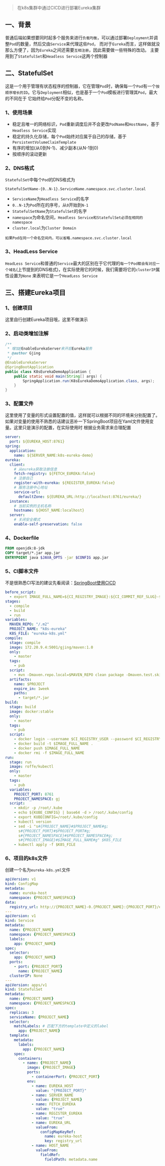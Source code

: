 > 在k8s集群中通过CICD进行部署Eureka集群
## 一、背景
普通后端如果想要同时起多个服务来进行``负载均衡``，可以通过部署``Deployment``并调整``Pod``的数量，然后交由``Service``来代理这些``Pod``，
而对于``Eureka``而言，这样做就没那么方便了，因为``Eureka``之间还需要``互相注册``，因此需要做一些特殊的改动。
主要用到了``StatefulSet``和``Headless Service``这两个控制器
## 二、StatefulSet
这是一个用于管理有状态程序的控制器，它在管理``Pod``时，确保每一个``Pod``有一个``按顺序增长的ID``。它与``Deployment``相似，也是基于一个``Pod``模板进行管理其``Pod``，最大的不同在于
它始终给``Pod``分配不变的名称。
### 1、使用场景
* 稳定且唯一的网络标识，``Pod``重新调度后并不会更改``PodName``和``HostName``，基于``Headless Service``实现
* 稳定的持久化存储，每个``Pod``始终对应属于自己的存储，基于``PersistentVolumeClaimTemplate``
* 有序的增加(从0到N-1)、减少副本(从N-1到0)
* 按顺序的滚动更新
### 2、DNS格式
``StatefulSet``中每个``Pod``的DNS格式为
```
StatefulSetName-{0..N-1}.ServiceName.namespace.svc.cluster.local
```
* ``ServiceName``为``Headless Service``的名字
* ``0..N-1``为``Pod``所在的序号，从``0``开始到``N-1``
* ``StatefulSetName``为``StatefulSet``的名字
* ``namespace``为命名空间，``Headless Service和StatefulSet必须在相同的namespace``
* ``cluster.local``为``Cluster Domain``    

``如果Pod在同一个命名空间内，可以省略.namespace.svc.cluster.local``
### 3、HeadLess Service
``HeadLess Service``和普通的``Service``最大的区别在于它代理的``每一个Pod都会有对应一个域名``(上节提到的DNS格式)，在实际使用它的时候，我们需要将它的``clusterIP``属性设置为``None``
来表明它是一个``HeadLess Service``
## 三、搭建Eureka项目
### 1、创建项目
这里自行创建Eureka项目哦，这里不做演示
### 2、启动类增加注解
```java
/**
 * 增加@EnableEurekaServer来开启Eureka服务
 * @author Gjing
 */
@EnableEurekaServer
@SpringBootApplication
public class K8sEurekaDemoApplication {
    public static void main(String[] args) {
        SpringApplication.run(K8sEurekaDemoApplication.class, args);
    }
}
```
### 3、配置文件
这里使用了变量的形式设置配置的值，这样就可以根据不同的环境来分别配置了。如果对变量的使用不熟悉的话建议恶补一下SpringBoot项目在Yaml文件使用变量。这里只是演示的配置，在实际使用时
根据业务需求来合理配置
```yaml
server:
  port: ${EUREKA_HOST:8761}
spring:
  application:
    name: ${SERVER_NAME:k8s-eureka-demo}
eureka:
  client:
    # 从eureka获取注册信息
    fetch-registry: ${FETCH_EUREKA:false}
    # 注册自己
    register-with-eureka: ${REGISTER_EUREKA:false}
    # 服务注册中心地址
    service-url:
      defaultZone: ${EUREKA_URL:http://localhost:8761/eureka/}
  instance:
    # 当前实例的主机名称
    hostname: ${HOST_NAME:localhost}
  server:
    # 关闭安全模式
    enable-self-preservation: false
```
### 4、Dockerfile
```dockerfile
FROM openjdk:8-jdk
COPY target/*.jar app.jar
ENTRYPOINT java $JAVA_OPTS -jar $CONFIG app.jar
```
### 5、CI脚本文件
不是很熟悉CI写法的建议先看阅读：[SpringBoot使用CICD](https://www.jianshu.com/p/8764328efe21)
```yaml
before_script:
  - export IMAGE_FULL_NAME=${CI_REGISTRY_IMAGE}:${CI_COMMIT_REF_SLUG}-${CI_COMMIT_SHA}
stages:
  - compile
  - build
  - run
variables:
  MAVEN_REPO: "/.m2"
  PROJECT_NAME: "k8s-eureka"
  K8S_FILE: "eureka-k8s.yml"
compile:
  stage: compile
  image: 172.20.9.4:5001/gjing/maven:1.0
  only:
    - master
  tags:
    - pub
  script:
    - mvn -Dmaven.repo.local=$MAVEN_REPO clean package -Dmaven.test.skip=true
  artifacts:
    name: $PROJECT
    expire_in: 1week
    paths:
      - target/*.jar
build:
  stage: build
  image: docker:stable
  only:
    - master
  tags:
    - pub
  script:
    - docker login --username $CI_REGISTRY_USER --password $CI_REGISTRY_PASSWORD $CI_REGISTRY
    - docker build -t $IMAGE_FULL_NAME .
    - docker push $IMAGE_FULL_NAME
    - docker rmi -f $IMAGE_FULL_NAME
run:
  stage: run
  image: roffe/kubectl
  only:
    - master
  tags:
    - pub
  variables:
    PROJECT_PORT: 8761
    PROJECT_NAMESPACE: gj
  script:
    - mkdir -p /root/.kube
    - echo ${KUBE_CONFIG} | base64 -d > /root/.kube/config
    - export KUBECONFIG=/root/.kube/config
    - kubectl version
    - sed -i "s#{PROJECT_NAME}#$PROJECT_NAME#g;
      s#{PROJECT_PORT}#$PROJECT_PORT#g;
      s#{PROJECT_NAMESPACE}#$PROJECT_NAMESPACE#g;
      s#{PROJECT_IMAGE}#$IMAGE_FULL_NAME#g" $K8S_FILE
    - kubectl apply -f $K8S_FILE
```
### 6、项目的k8s文件
创建一个名为``eureka-k8s.yml``文件
```yaml
apiVersion: v1
kind: ConfigMap
metadata:
  name: eureka-host
  namespace: {PROJECT_NAMESPACE}
data:
  registry_url: http://{PROJECT_NAME}-0.{PROJECT_NAME}:{PROJECT_PORT}/eureka/,http://{PROJECT_NAME}-1.{PROJECT_NAME}:{PROJECT_PORT}/eureka/,http://{PROJECT_NAME}-2.{PROJECT_NAME}:{PROJECT_PORT}/eureka/
---
apiVersion: v1
kind: Service
metadata:
  name: {PROJECT_NAME}
  namespace: {PROJECT_NAMESPACE}
  labels:
    app: {PROJECT_NAME}
spec:
  selector:
    app: {PROJECT_NAME}
  ports:
    - port: {PROJECT_PORT}
      name: {PROJECT_NAME}
  clusterIP: None
---
apiVersion: apps/v1
kind: StatefulSet
metadata:
  name: {PROJECT_NAME}
  namespace: {PROJECT_NAMESPACE}
spec:
  replicas: 3
  serviceName: {PROJECT_NAME}
  selector:
    matchLabels: # 匹配下方的template中定义的label
      app: {PROJECT_NAME}
  template:
    metadata:
      labels:
        app: {PROJECT_NAME}
    spec:
      containers:
        - name: {PROJECT_NAME}
          image: {PROJECT_IMAGE}
          ports:
            - containerPort: {PROJECT_PORT}
          env:
            - name: EUREKA_HOST
              value: "{PROJECT_PORT}"
            - name: SERVER_NAME
              value: {PROJECT_NAME}
            - name: FETCH_EUREKA
              value: "true"
            - name: REGISTER_EUREKA
              value: "true"
            - name: EUREKA_URL
              valueFrom:
                configMapKeyRef:
                  name: eureka-host
                  key: registry_url
            - name: HOST_NAME
              valueFrom:
                fieldRef:
                  fieldPath: metadata.name
```